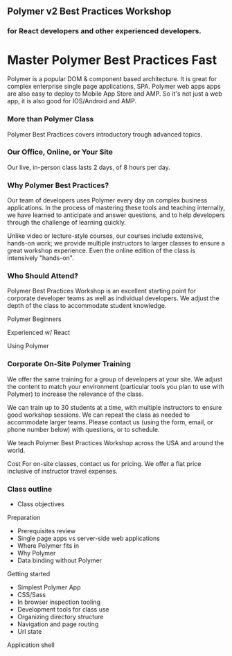 
## Polymer v2 Best Practices Workshop
### for React developers and other experienced developers. 

# Master Polymer Best Practices Fast

Polymer is a popular DOM & component based architecture. It is great for complex enterprise single page applications, SPA. Polymer web apps apps are also easy to deploy to Mobile App Store and AMP. So it's not just a web app, it is also good for IOS/Android and AMP. 

### More than Polymer Class
Polymer Best Practices covers introductory trough advanced topics. 

### Our Office, Online, or Your Site
Our live, in-person class lasts 2 days, of 8 hours per day.

### Why Polymer Best Practices?
Our team of developers uses Polymer every day on complex business applications. In the process of mastering these tools and teaching internally, we have learned to anticipate and answer questions, and to help developers through the challenge of learning quickly.

Unlike video or lecture-style courses, our courses include extensive, hands-on work; we provide multiple instructors to larger classes to ensure a great workshop experience. Even the online edition of the class is intensively "hands-on".

### Who Should Attend?
Polymer Best Practices Workshop is an excellent starting point for corporate developer teams as well as individual developers. We adjust the depth of the class to accommodate student knowledge.

Polymer Beginners

Experienced w/ React 

Using Polymer

### Corporate On-Site Polymer Training
We offer the same training for a group of developers at your site. We adjust the content to match your environment (particular tools you plan to use with Polymer) to increase the relevance of the class.

We can train up to 30 students at a time, with multiple instructors to ensure good workshop sessions. We can repeat the class as needed to accommodate larger teams. Please contact us (using the form, email, or phone number below) with questions, or to schedule.

We teach Polymer Best Practices Workshop across the USA and around the world.

Cost
For on-site classes, contact us for pricing. We offer a flat price inclusive of instructor travel expenses.


### Class outline
- Class objectives<br/>

Preparation<br/>
- Prerequisites review
- Single page apps vs server-side web applications
- Where Polymer fits in
- Why Polymer
- Data binding without Polymer

Getting started<br/>
- Simplest Polymer App
- CSS/Sass
- In browser inspection tooling
- Development tools for class use
- Organizing directory structure 
- Navigation and page routing
- Url state

Application shell<br/>




